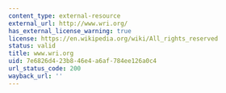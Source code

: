 ```yaml
---
content_type: external-resource
external_url: http://www.wri.org/
has_external_license_warning: true
license: https://en.wikipedia.org/wiki/All_rights_reserved
status: valid
title: www.wri.org
uid: 7e6826d4-23b8-46e4-a6af-784ee126a0c4
url_status_code: 200
wayback_url: ''
---
```

